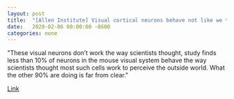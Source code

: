```yaml
---
layout: post
title:  "[Allen Institute] Visual cortical neurons behave not like we thought"
date:   2020-02-06 00:00:00 -0600
categories: none
---
```


"These visual neurons don’t work the way scientists thought, study finds
less than 10% of neurons in the mouse visual system behave the way scientists thought most such cells work to perceive the outside world. What the other 90% are doing is far from clear."

[Link](https://alleninstitute.org/what-we-do/brain-science/news-press/articles/these-visual-neurons-dont-work-way-scientists-thought-study-finds?utm_source=Newsletter&utm_medium=email&utm_campaign=BrainFebNews20Variant&utm_content=VisualNeurons)

